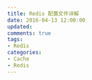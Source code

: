 ```yaml
---
title: Redis 配置文件详解
date: 2016-04-13 12:00:00
updated:
comments: true
tags:
- Redis
categories:
- Cache
- Redis
---
```

